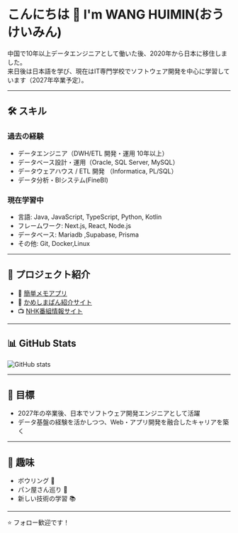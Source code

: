 # こんにちは 👋 I'm WANG HUIMIN(おうけいみん)

中国で10年以上データエンジニアとして働いた後、2020年から日本に移住しました。  
来日後は日本語を学び、現在はIT専門学校でソフトウェア開発を中心に学習しています（2027年卒業予定）。  

---

## 🛠 スキル
### 過去の経験
- データエンジニア（DWH/ETL 開発・運用 10年以上）
- データベース設計・運用（Oracle, SQL Server, MySQL）  
- データウェアハウス / ETL 開発 （Informatica, PL/SQL） 
- データ分析・BIシステム(FineBI)  

### 現在学習中
- 言語: Java, JavaScript, TypeScript, Python, Kotlin  
- フレームワーク: Next.js, React, Node.js  
- データベース: Mariadb ,Supabase, Prisma  
- その他: Git, Docker,Linux  

---

## 📌 プロジェクト紹介
- 📝 [簡単メモアプリ](https://github.com/username/memo-app)  
- 🍞 [かめしまぱん紹介サイト](https://github.com/username/kameshima-pan)  
- 📺 [NHK番組情報サイト](https://github.com/username/nhk-program-viewer)  

---

## 📊 GitHub Stats
![GitHub stats](https://github-readme-stats.vercel.app/api?username=YOUR-USERNAME&show_icons=true&theme=tokyonight)

---

## 🎯 目標
- 2027年の卒業後、日本でソフトウェア開発エンジニアとして活躍  
- データ基盤の経験を活かしつつ、Web・アプリ開発を融合したキャリアを築く  

---

## 🌱 趣味
- ボウリング 🎳  
- パン屋さん巡り 🍞  
- 新しい技術の学習 📚  

---

⭐️ フォロー歓迎です！


<!--
**itc-ss24007/itc-ss24007** is a ✨ _special_ ✨ repository because its `README.md` (this file) appears on your GitHub profile.

Here are some ideas to get you started:

- 🔭 I’m currently working on ...
- 🌱 I’m currently learning ...
- 👯 I’m looking to collaborate on ...
- 🤔 I’m looking for help with ...
- 💬 Ask me about ...
- 📫 How to reach me: ...
- 😄 Pronouns: ...
- ⚡ Fun fact: ...
-->
